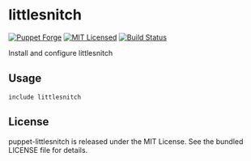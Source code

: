 littlesnitch
==============

[![Puppet Forge](https://img.shields.io/puppetforge/v/halyard/littlesnitch.svg)](https://forge.puppetlabs.com/halyard/littlesnitch)
[![MIT Licensed](https://img.shields.io/badge/license-MIT-green.svg)](https://tldrlegal.com/license/mit-license)
[![Build Status](https://img.shields.io/travis/com/halyard/puppet-littlesnitch.svg)](https://travis-ci.com/halyard/puppet-littlesnitch)

Install and configure littlesnitch

## Usage

```puppet
include littlesnitch
```

## License

puppet-littlesnitch is released under the MIT License. See the bundled LICENSE file for details.

